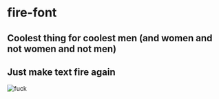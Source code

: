 # fire-font

## Coolest thing for coolest men (and women and not women and not men)
## Just make text fire again

![fuck](https://user-images.githubusercontent.com/43130421/120938710-0de1df00-c736-11eb-848b-1550c8cb788b.gif)
